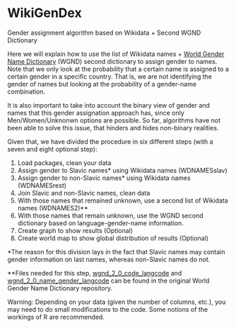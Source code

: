 # WikiGenDex
Gender assignment algorithm based on Wikidata + Second WGND Dictionary

Here we will explain how to use the list of Wikidata names + [World Gender Name Dictionary](https://github.com/IES-platform/r4r_gender/blob/main/wgnd/README.md) (WGND) second dictionary to assign gender to names.
Note that we only look at the probability that a certain name is assigned to a certain gender in a specific
country. That is, we are not identifying the gender of names but looking at the probability of a gender-name
combination.

It is also important to take into account the binary view of gender and names that this gender assignation
approach has, since only Men/Women/Unknonwn options are possible. So far, algorithms have not been
able to solve this issue, that hinders and hides non-binary realities.

Given that, we have divided the procedure in six different steps (with a seven and eight optional step): 
1. Load packages, clean your data
2. Assign gender to Slavic names* using Wikidata names (WDNAMESslav)
3. Assign gender to non-Slavic names* using Wikidata names (WDNAMESrest)
4. Join Slavic and non-Slavic names, clean data
5. With those names that remained unknown, use a second list of Wikidata names (WDNAMES2)**
6. With those names that remain unknown, use the WGND second dictionary based on language-gender-name information.
7. Create graph to show results (Optional)
8. Create world map to show global distribution of results (Optional)
   
*The reason for this division lays in the fact that Slavic names may contain gender information on last
names, whereas non-Slavic names do not.

**Files needed for this step, [wgnd_2_0_code_langcode](https://dataverse.harvard.edu/file.xhtml?fileId=4750349&datasetVersionId=268165) and [wgnd_2_0_name_gender_langcode](https://dataverse.harvard.edu/file.xhtml?fileId=4750353&datasetVersionId=268165) can be found in the original World Gender Name Dictionary repository. 


Warning: Depending on your data (given the number of columns, etc.), you may need to do small modifications to the code. Some notions of the workings of R are recommended. 
